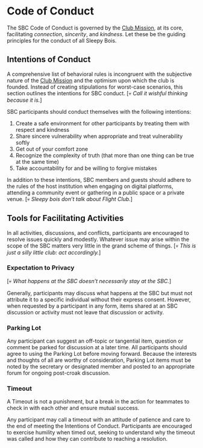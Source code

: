 # Code of Conduct

The SBC Code of Conduct is governed by the [Club Mission](mission-statement.md), at its core, facilitating _connection_, _sincerity_, and _kindness_. Let these be the guiding principles for the conduct of all Sleepy Bois.

## Intentions of Conduct

A comprehensive list of behavioral rules is incongruent with the subjective nature of the [Club Mission](mission-statement.md) and the optimism upon which the club is founded. Instead of creating stipulations for worst-case scenarios, this section outlines the intentions for SBC conduct. \[💀 _Call it wishful thinking because it is._]

SBC participants should conduct themselves with the following intentions:

1. Create a safe environment for other participants by treating them with respect and kindness
2. Share sincere vulnerability when appropriate and treat vulnerability softly
3. Get out of your comfort zone
4. Recognize the complexity of truth (that more than one thing can be true at the same time)
5. Take accountability for and be willing to forgive mistakes

In addition to these intentions, SBC members and guests should adhere to the rules of the host institution when engaging on digital platforms, attending a community event or gathering in a public space or a private venue. \[💀 _Sleepy bois don’t talk about Flight Club._]

## Tools for Facilitating Activities

In all activities, discussions, and conflicts, participants are encouraged to resolve issues quickly and modestly. Whatever issue may arise within the scope of the SBC matters very little in the grand scheme of things. \[💀 _This is just a silly little club: act accordingly._]

### Expectation to Privacy

\[💀 _What happens at the SBC doesn’t necessarily stay at the SBC._]

Generally, participants may discuss what happens at the SBC but must not attribute it to a specific individual without their express consent. However, when requested by a participant in any form, items shared at an SBC discussion or activity must not leave that discussion or activity.

### Parking Lot

Any participant can suggest an off-topic or tangential item, question or comment be parked for discussion at a later time. All participants should agree to using the Parking Lot before moving forward. Because the interests and thoughts of all are worthy of consideration, Parking Lot items must be noted by the secretary or designated member and posted to an appropriate forum for ongoing post-croak discussion.

### Timeout

A Timeout is not a punishment, but a break in the action for teammates to check in with each other and ensure mutual success.

Any participant may call a timeout with an attitude of patience and care to the end of meeting the Intentions of Conduct. Participants are encouraged to exercise humility when timed out, seeking to understand why the timeout was called and how they can contribute to reaching a resolution.
